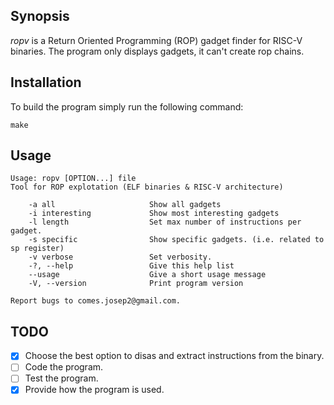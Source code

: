 ## Synopsis

*ropv* is a Return Oriented Programming (ROP) gadget finder for RISC-V binaries. The program only displays gadgets, it can't create rop chains.

## Installation

To build the program simply run the following command:

    make

## Usage
    Usage: ropv [OPTION...] file
    Tool for ROP explotation (ELF binaries & RISC-V architecture)

        -a all                     Show all gadgets
        -i interesting             Show most interesting gadgets
        -l length                  Set max number of instructions per gadget.
        -s specific                Show specific gadgets. (i.e. related to sp register)
        -v verbose                 Set verbosity.
        -?, --help                 Give this help list
        --usage                    Give a short usage message
        -V, --version              Print program version

    Report bugs to comes.josep2@gmail.com.
	
## TODO

- [x] Choose the best option to disas and extract instructions from the binary.
- [ ] Code the program.
- [ ] Test the program.
- [x] Provide how the program is used.